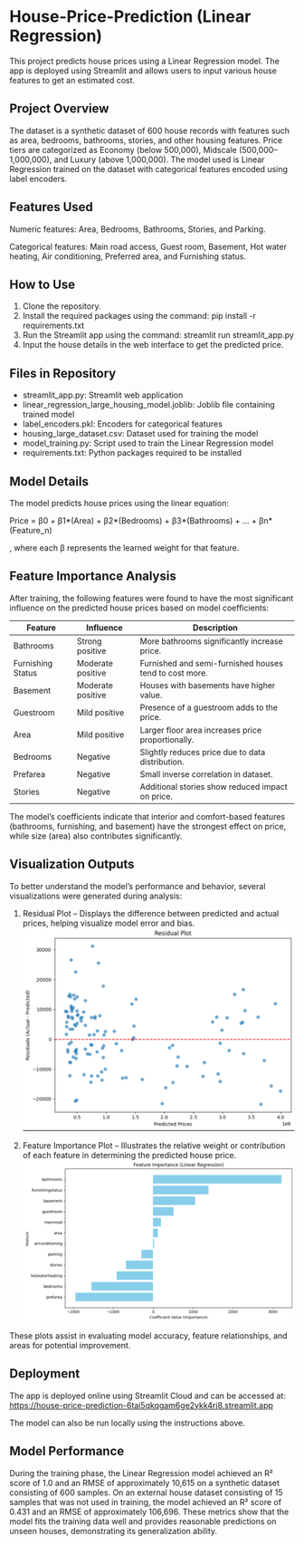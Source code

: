 # House-Price-Prediction (Linear Regression)

This project predicts house prices using a Linear Regression model. The app is deployed using Streamlit and allows users to input various house features to get an estimated cost.

Project Overview
----------------
The dataset is a synthetic dataset of 600 house records with features such as area, bedrooms, bathrooms, stories, and other housing features. Price tiers are categorized as Economy (below 500,000), Midscale (500,000–1,000,000), and Luxury (above 1,000,000). The model used is Linear Regression trained on the dataset with categorical features encoded using label encoders.

Features Used
-------------
Numeric features: Area, Bedrooms, Bathrooms, Stories, and Parking. 

Categorical features: Main road access, Guest room, Basement, Hot water heating, Air conditioning, Preferred area, and Furnishing status.

How to Use
----------
1. Clone the repository.
2. Install the required packages using the command: pip install -r requirements.txt
3. Run the Streamlit app using the command: streamlit run streamlit_app.py
4. Input the house details in the web interface to get the predicted price.

Files in Repository
-------------------
- streamlit_app.py: Streamlit web application
- linear_regression_large_housing_model.joblib: Joblib file containing trained model
- label_encoders.pkl: Encoders for categorical features
- housing_large_dataset.csv: Dataset used for training the model
- model_training.py: Script used to train the Linear Regression model
- requirements.txt: Python packages required to be installed

Model Details
--------------
The model predicts house prices using the linear equation:

Price = β0 + β1*(Area) + β2*(Bedrooms) + β3*(Bathrooms) + ... + βn*(Feature_n)

, where each β represents the learned weight for that feature.

Feature Importance Analysis
---------------------------
After training, the following features were found to have the most significant influence on the predicted house prices based on model coefficients:

Feature           | Influence         | Description
----------------- | ---------------- | -------------------------------------------
Bathrooms         | Strong positive  | More bathrooms significantly increase price.
Furnishing Status | Moderate positive| Furnished and semi-furnished houses tend to cost more.
Basement          | Moderate positive| Houses with basements have higher value.
Guestroom         | Mild positive    | Presence of a guestroom adds to the price.
Area              | Mild positive    | Larger floor area increases price proportionally.
Bedrooms          | Negative         | Slightly reduces price due to data distribution.
Prefarea          | Negative         | Small inverse correlation in dataset.
Stories           | Negative         | Additional stories show reduced impact on price.

The model’s coefficients indicate that interior and comfort-based features (bathrooms, furnishing, and basement) have the strongest effect on price, while size (area) also contributes significantly.

Visualization Outputs
---------------------
To better understand the model’s performance and behavior, several visualizations were generated during analysis:

1. Residual Plot – Displays the difference between predicted and actual prices, helping visualize model error and bias.
![Residual Plot](images/Residual_plot.png)  

2. Feature Importance Plot – Illustrates the relative weight or contribution of each feature in determining the predicted house price.
![Feature Importance](images/Feature_Importance.png)
 
These plots assist in evaluating model accuracy, feature relationships, and areas for potential improvement.

Deployment
----------
The app is deployed online using Streamlit Cloud and can be accessed at: https://house-price-prediction-6tai5qkqgam6ge2ykk4rj8.streamlit.app

The model can also be run locally using the instructions above.

Model Performance
-----------------
During the training phase, the Linear Regression model achieved an R² score of 1.0 and an RMSE of approximately 10,615 on a synthetic dataset consisting of 600 samples. On an external house dataset consisting of 15 samples that was not used in training, the model achieved an R² score of 0.431 and an RMSE of approximately 106,696. These metrics show that the model fits the training data well and provides reasonable predictions on unseen houses, demonstrating its generalization ability.



